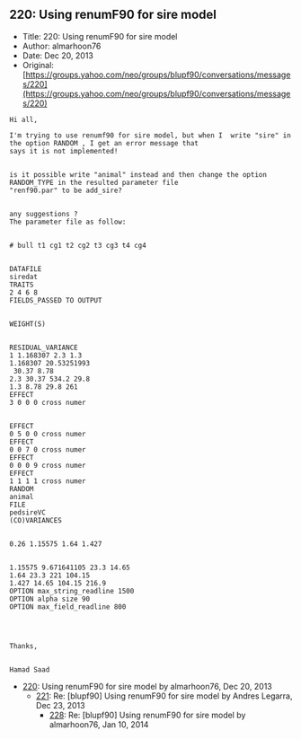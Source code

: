 ## 220: Using renumF90 for sire model

- Title: 220: Using renumF90 for sire model
- Author: almarhoon76
- Date: Dec 20, 2013
- Original: [https://groups.yahoo.com/neo/groups/blupf90/conversations/messages/220](https://groups.yahoo.com/neo/groups/blupf90/conversations/messages/220)

```
Hi all,

I'm trying to use renumf90 for sire model, but when I  write "sire" in the option RANDOM , I get an error message that
says it is not implemented!


is it possible write "animal" instead and then change the option RANDOM_TYPE in the resulted parameter file
"renf90.par" to be add_sire?


any suggestions ?
The parameter file as follow:


# bull t1 cg1 t2 cg2 t3 cg3 t4 cg4


DATAFILE
siredat
TRAITS
2 4 6 8
FIELDS_PASSED TO OUTPUT


WEIGHT(S)


RESIDUAL_VARIANCE
1 1.168307 2.3 1.3
1.168307 20.53251993
 30.37 8.78
2.3 30.37 534.2 29.8
1.3 8.78 29.8 261
EFFECT
3 0 0 0 cross numer


EFFECT
0 5 0 0 cross numer
EFFECT
0 0 7 0 cross numer
EFFECT
0 0 0 9 cross numer
EFFECT
1 1 1 1 cross numer
RANDOM
animal
FILE
pedsireVC
(CO)VARIANCES


0.26 1.15575 1.64 1.427


1.15575 9.671641105 23.3 14.65
1.64 23.3 221 104.15
1.427 14.65 104.15 216.9
OPTION max_string_readline 1500
OPTION alpha size 90
OPTION max_field_readline 800




Thanks,


Hamad Saad

```

- [220](0220.md): Using renumF90 for sire model by almarhoon76, Dec 20, 2013
    - [221](0221.md): Re: [blupf90] Using renumF90 for sire model by Andres Legarra, Dec 23, 2013
        - [228](0228.md): Re: [blupf90] Using renumF90 for sire model by almarhoon76, Jan 10, 2014
